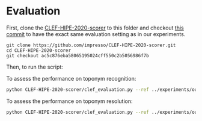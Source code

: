 # Evaluation

First, clone the [CLEF-HIPE-2020-scorer](https://github.com/impresso/CLEF-HIPE-2020-scorer) to this folder and checkout [this commit](https://github.com/impresso/CLEF-HIPE-2020-scorer/tree/ac5c876eba58065195024cff550c2b5056986f7b) to have the exact same evaluation setting as in our experiments. 

```
git clone https://github.com/impresso/CLEF-HIPE-2020-scorer.git
cd CLEF-HIPE-2020-scorer
git checkout ac5c876eba58065195024cff550c2b5056986f7b
```

Then, to run the script:

To assess the performance on toponym recognition:
```bash
python CLEF-HIPE-2020-scorer/clef_evaluation.py --ref ../experiments/outputs/results/lwm-true_bundle2_en_1.tsv --pred ../experiments/outputs/results/lwm-pred_bundle2_en_1.tsv --task nerc_coarse --outdir results/
```

To assess the performance on toponym resolution:
```bash
python CLEF-HIPE-2020-scorer/clef_evaluation.py --ref ../experiments/outputs/results/lwm-true_bundle2_en_1.tsv --pred ../experiments/outputs/results/lwm-pred_bundle2_en_1.tsv --task nel --outdir results/
```